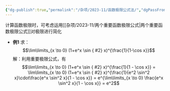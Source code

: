 ```yaml
---
{"dg-publish":true,"permalink":"/杂项/2023-11/函数极限公式法/","dgPassFrontmatter":true}
---
```


计算函数极限时，可考虑运用[[杂项/2023-11/两个重要函数极限公式\|两个重要函数极限公式]]对极限进行简化
- **例1**
	求：
	$$\lim\limits_{x \to 0} (1+e^x \sin
{ #2}
 x)^{\frac{1}{1-\cos x}}$$
	解：利用重要极限公式，有
	$$\lim\limits_{x \to 0} (1+e^x \sin
{ #2}
 x)^{\frac{1}{1 - \cos x}} = \lim\limits_{x \to 0} (1+e^x \sin
{ #2}
 x)^{\frac{1}{e^2 \sin^2 x}\cdot\frac{e^x \sin^2 x}{1 - \cos x}} = e^{\lim\limits_{x \to 0} \frac{e^x \sin^2 x}{1 - \cos x}} = e^2$$